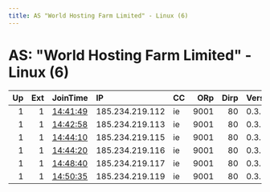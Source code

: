 ```yaml
---
title: AS "World Hosting Farm Limited" - Linux (6)
---
```


# AS: "World Hosting Farm Limited" - Linux (6)

|   Up |   Ext | JoinTime                                                                                            | IP              | CC   |   ORp |   Dirp | Version   | Contact   | Nickname   |   eFamMembers |
|-----:|------:|:----------------------------------------------------------------------------------------------------|:----------------|:-----|------:|-------:|:----------|:----------|:-----------|--------------:|
|    1 |     1 | [14:41:49](https://metrics.torproject.org/rs.html#details/80899556C5DA34C9022AA35C0088DD4D69ABACC3) | 185.234.219.112 | ie   |  9001 |     80 | 0.3.5.8   | non       | barlow     |             1 |
|    1 |     1 | [14:42:58](https://metrics.torproject.org/rs.html#details/E028FFA9717671A021634DFB9C8B23106750CB1E) | 185.234.219.113 | ie   |  9001 |     80 | 0.3.5.8   | non       | parker     |             1 |
|    1 |     1 | [14:44:10](https://metrics.torproject.org/rs.html#details/31918946576B2B16447AB3BA2EB05C3446123D25) | 185.234.219.115 | ie   |  9001 |     80 | 0.3.5.8   | non       | sweet      |             1 |
|    1 |     1 | [14:44:20](https://metrics.torproject.org/rs.html#details/D9B27126E6CCAFC1155401A51901CF70CE7BD361) | 185.234.219.116 | ie   |  9001 |     80 | 0.3.5.8   | non       | jenna      |             1 |
|    1 |     1 | [14:48:40](https://metrics.torproject.org/rs.html#details/B6875D0B92B511F1387302EFB53122DB3311BFFC) | 185.234.219.117 | ie   |  9001 |     80 | 0.3.5.8   | non       | kangaroo   |             1 |
|    1 |     1 | [14:50:35](https://metrics.torproject.org/rs.html#details/1C7E741DF4158BC98020B31155687942556F72D8) | 185.234.219.119 | ie   |  9001 |     80 | 0.3.5.8   | non       | anney      |             1 |
